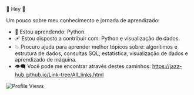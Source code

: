  🌸 Hey 🌸 


Um pouco sobre meu conhecimento e jornada de aprendizado:

- 💢  Estou aprendendo: Python.
- 🩹  Estou disposto a contribuir com: Python e visualização de dados.
- 💥  Procuro ajuda para aprender melhor tópicos sobre: algorítimos e estrutura de dados, consultas SQL, estatística, visualização de dados e aprendizado de máquina.
- 👁‍🗨 Você pode me encontrar através destes caminhos: https://jazz-hub.github.io/Link-tree/All_links.html

![Profile Views](http://estruyf-github.azurewebsites.net/api/VisitorHit?user=jAzz-hub)
